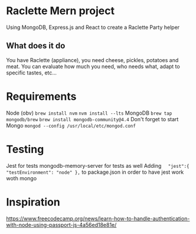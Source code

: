 # Raclette Mern project

Using MongoDB, Express.js and React to create a Raclette Party helper

## What does it do
You have Raclette (appliance), you need cheese, pickles, potatoes and meat.
You can evaluate how much you need, who needs what, adapt to specific tastes, etc...

# Requirements
Node (obv) `brew install nvm` `nvm install --lts`
MongoDB `brew tap mongodb/brew` `brew install mongodb-community@4.4`
Don't forget to start Mongo `mongod --config /usr/local/etc/mongod.conf`

# Testing
Jest for tests
mongodb-memory-server for tests as well
Adding ```  "jest":{
    "testEnvironment": "node"
  },``` to package.json in order to have jest work woth mongo

# Inspiration
https://www.freecodecamp.org/news/learn-how-to-handle-authentication-with-node-using-passport-js-4a56ed18e81e/


